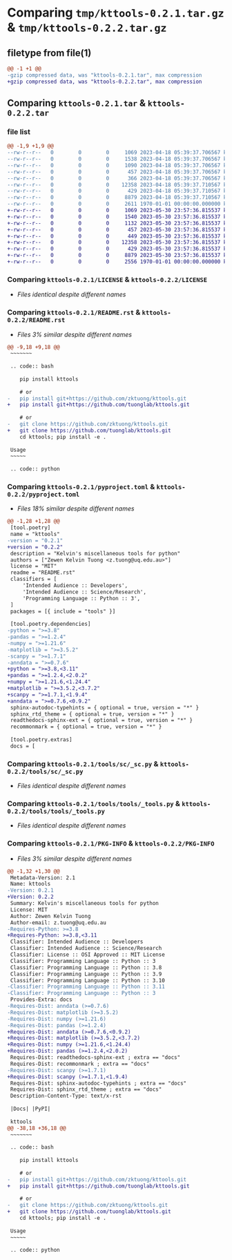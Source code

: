 # Comparing `tmp/kttools-0.2.1.tar.gz` & `tmp/kttools-0.2.2.tar.gz`

## filetype from file(1)

```diff
@@ -1 +1 @@
-gzip compressed data, was "kttools-0.2.1.tar", max compression
+gzip compressed data, was "kttools-0.2.2.tar", max compression
```

## Comparing `kttools-0.2.1.tar` & `kttools-0.2.2.tar`

### file list

```diff
@@ -1,9 +1,9 @@
--rw-r--r--   0        0        0     1069 2023-04-18 05:39:37.706567 kttools-0.2.1/LICENSE
--rw-r--r--   0        0        0     1538 2023-04-18 05:39:37.706567 kttools-0.2.1/README.rst
--rw-r--r--   0        0        0     1090 2023-04-18 05:39:37.706567 kttools-0.2.1/pyproject.toml
--rw-r--r--   0        0        0      457 2023-04-18 05:39:37.706567 kttools-0.2.1/tools/__init__.py
--rw-r--r--   0        0        0      366 2023-04-18 05:39:37.706567 kttools-0.2.1/tools/sc/__init__.py
--rw-r--r--   0        0        0    12358 2023-04-18 05:39:37.710567 kttools-0.2.1/tools/sc/_sc.py
--rw-r--r--   0        0        0      429 2023-04-18 05:39:37.710567 kttools-0.2.1/tools/tools/__init__.py
--rw-r--r--   0        0        0     8879 2023-04-18 05:39:37.710567 kttools-0.2.1/tools/tools/_tools.py
--rw-r--r--   0        0        0     2611 1970-01-01 00:00:00.000000 kttools-0.2.1/PKG-INFO
+-rw-r--r--   0        0        0     1069 2023-05-30 23:57:36.815537 kttools-0.2.2/LICENSE
+-rw-r--r--   0        0        0     1540 2023-05-30 23:57:36.815537 kttools-0.2.2/README.rst
+-rw-r--r--   0        0        0     1132 2023-05-30 23:57:36.815537 kttools-0.2.2/pyproject.toml
+-rw-r--r--   0        0        0      457 2023-05-30 23:57:36.815537 kttools-0.2.2/tools/__init__.py
+-rw-r--r--   0        0        0      449 2023-05-30 23:57:36.815537 kttools-0.2.2/tools/sc/__init__.py
+-rw-r--r--   0        0        0    12358 2023-05-30 23:57:36.815537 kttools-0.2.2/tools/sc/_sc.py
+-rw-r--r--   0        0        0      429 2023-05-30 23:57:36.815537 kttools-0.2.2/tools/tools/__init__.py
+-rw-r--r--   0        0        0     8879 2023-05-30 23:57:36.815537 kttools-0.2.2/tools/tools/_tools.py
+-rw-r--r--   0        0        0     2556 1970-01-01 00:00:00.000000 kttools-0.2.2/PKG-INFO
```

### Comparing `kttools-0.2.1/LICENSE` & `kttools-0.2.2/LICENSE`

 * *Files identical despite different names*

### Comparing `kttools-0.2.1/README.rst` & `kttools-0.2.2/README.rst`

 * *Files 3% similar despite different names*

```diff
@@ -9,18 +9,18 @@
 ~~~~~~~
 
 .. code:: bash
 
    pip install kttools
 
    # or 
-   pip install git+https://github.com/zktuong/kttools.git
+   pip install git+https://github.com/tuonglab/kttools.git
 
    # or
-   git clone https://github.com/zktuong/kttools.git
+   git clone https://github.com/tuonglab/kttools.git
    cd kttools; pip install -e .
 
 Usage
 ~~~~~
 
 .. code:: python
```

### Comparing `kttools-0.2.1/pyproject.toml` & `kttools-0.2.2/pyproject.toml`

 * *Files 18% similar despite different names*

```diff
@@ -1,28 +1,28 @@
 [tool.poetry]
 name = "kttools"
-version = "0.2.1"
+version = "0.2.2"
 description = "Kelvin's miscellaneous tools for python"
 authors = ["Zewen Kelvin Tuong <z.tuong@uq.edu.au>"]
 license = "MIT"
 readme = "README.rst"
 classifiers = [
     'Intended Audience :: Developers',
     'Intended Audience :: Science/Research',
     'Programming Language :: Python :: 3',
 ]
 packages = [{ include = "tools" }]
 
 [tool.poetry.dependencies]
-python = ">=3.8"
-pandas = ">=1.2.4"
-numpy = ">=1.21.6"
-matplotlib = ">=3.5.2"
-scanpy = ">=1.7.1"
-anndata = ">=0.7.6"
+python = ">=3.8,<3.11"
+pandas = ">=1.2.4,<2.0.2"
+numpy = ">=1.21.6,<1.24.4"
+matplotlib = ">=3.5.2,<3.7.2"
+scanpy = ">=1.7.1,<1.9.4"
+anndata = ">=0.7.6,<0.9.2"
 sphinx-autodoc-typehints = { optional = true, version = "*" }
 sphinx_rtd_theme = { optional = true, version = "*" }
 readthedocs-sphinx-ext = { optional = true, version = "*" }
 recommonmark = { optional = true, version = "*" }
 
 [tool.poetry.extras]
 docs = [
```

### Comparing `kttools-0.2.1/tools/sc/_sc.py` & `kttools-0.2.2/tools/sc/_sc.py`

 * *Files identical despite different names*

### Comparing `kttools-0.2.1/tools/tools/_tools.py` & `kttools-0.2.2/tools/tools/_tools.py`

 * *Files identical despite different names*

### Comparing `kttools-0.2.1/PKG-INFO` & `kttools-0.2.2/PKG-INFO`

 * *Files 3% similar despite different names*

```diff
@@ -1,32 +1,30 @@
 Metadata-Version: 2.1
 Name: kttools
-Version: 0.2.1
+Version: 0.2.2
 Summary: Kelvin's miscellaneous tools for python
 License: MIT
 Author: Zewen Kelvin Tuong
 Author-email: z.tuong@uq.edu.au
-Requires-Python: >=3.8
+Requires-Python: >=3.8,<3.11
 Classifier: Intended Audience :: Developers
 Classifier: Intended Audience :: Science/Research
 Classifier: License :: OSI Approved :: MIT License
 Classifier: Programming Language :: Python :: 3
 Classifier: Programming Language :: Python :: 3.8
 Classifier: Programming Language :: Python :: 3.9
 Classifier: Programming Language :: Python :: 3.10
-Classifier: Programming Language :: Python :: 3.11
-Classifier: Programming Language :: Python :: 3
 Provides-Extra: docs
-Requires-Dist: anndata (>=0.7.6)
-Requires-Dist: matplotlib (>=3.5.2)
-Requires-Dist: numpy (>=1.21.6)
-Requires-Dist: pandas (>=1.2.4)
+Requires-Dist: anndata (>=0.7.6,<0.9.2)
+Requires-Dist: matplotlib (>=3.5.2,<3.7.2)
+Requires-Dist: numpy (>=1.21.6,<1.24.4)
+Requires-Dist: pandas (>=1.2.4,<2.0.2)
 Requires-Dist: readthedocs-sphinx-ext ; extra == "docs"
 Requires-Dist: recommonmark ; extra == "docs"
-Requires-Dist: scanpy (>=1.7.1)
+Requires-Dist: scanpy (>=1.7.1,<1.9.4)
 Requires-Dist: sphinx-autodoc-typehints ; extra == "docs"
 Requires-Dist: sphinx_rtd_theme ; extra == "docs"
 Description-Content-Type: text/x-rst
 
 |Docs| |PyPI|
 
 kttools
@@ -38,18 +36,18 @@
 ~~~~~~~
 
 .. code:: bash
 
    pip install kttools
 
    # or 
-   pip install git+https://github.com/zktuong/kttools.git
+   pip install git+https://github.com/tuonglab/kttools.git
 
    # or
-   git clone https://github.com/zktuong/kttools.git
+   git clone https://github.com/tuonglab/kttools.git
    cd kttools; pip install -e .
 
 Usage
 ~~~~~
 
 .. code:: python
```

